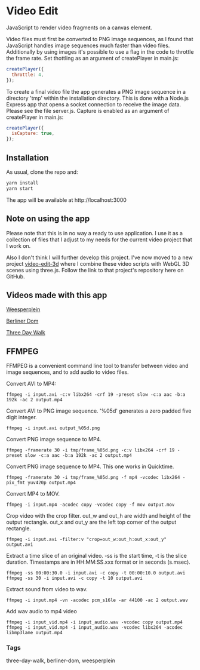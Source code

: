 # Video Edit

JavaScript to render video fragments on a canvas element. 

Video files must first be converted to PNG image sequences, as I found that JavaScript handles image sequences much faster than video files. Additionally by using images it's possible to use a flag in the code to throttle the frame rate. Set thottling as an argument of createPlayer in main.js:

```javascript
createPlayer({
  throttle: 4,
});
```

To create a final video file the app generates a PNG image sequence in a directory 'tmp' within the installation directory. This is done with a Node.js Express app that opens a socket connection to receive the image data. Please see the file server.js. Capture is enabled as an argument of createPlayer in main.js:

```javascript
createPlayer({
  isCapture: true,
});
```

## Installation


As usual, clone the repo and:

```bash
yarn install
yarn start
```

The app will be available at http://localhost:3000

## Note on using the app

Please note that this is in no way a ready to use application. I use it as a collection of files that I adjust to my needs for the current video project that I work on.

Also I don't think I will further develop this project. I've now moved to a new project [video-edit-3d](https://github.com/hisschemoller/video-edit-3d) where I combine these video scripts with WebGL 3D scenes using three.js. Follow the link to that project's repository here on GitHub.

## Videos made with this app

[Weesperplein](https://youtu.be/qBblh8aPP38)

[Berliner Dom](https://youtu.be/E3PbfHYp2gE)

[Three Day Walk](https://youtu.be/cnD8Nd36EC0)

## FFMPEG

FFMPEG is a convenient command line tool to transfer between video and image sequences, and to add audio to video files.

Convert AVI to MP4:

```
ffmpeg -i input.avi -c:v libx264 -crf 19 -preset slow -c:a aac -b:a 192k -ac 2 output.mp4
```

Convert AVI to PNG image sequence.
'%05d' generates a zero padded five digit integer.

```
ffmpeg -i input.avi output_%05d.png
```

Convert PNG image sequence to MP4.

```
ffmpeg -framerate 30 -i tmp/frame_%05d.png -c:v libx264 -crf 19 -preset slow -c:a aac -b:a 192k -ac 2 output.mp4
```
Convert PNG image sequence to MP4. This one works in Quicktime.

```
ffmpeg -framerate 30 -i tmp/frame_%05d.png -f mp4 -vcodec libx264 -pix_fmt yuv420p output.mp4
```

Convert MP4 to MOV.

```
ffmpeg -i input.mp4 -acodec copy -vcodec copy -f mov output.mov
```

Crop video with the crop filter.
out_w and out_h are width and height of the output rectangle.
out_x and out_y are the left top corner of the output rectangle.

```
ffmpeg -i input.avi -filter:v "crop=out_w:out_h:out_x:out_y" output.avi
```

Extract a time slice of an original video.
-ss is the start time,
-t is the slice duration.
Timestamps are in HH:MM:SS.xxx format or in seconds (s.msec).

```
ffmpeg -ss 00:00:30.0 -i input.avi -c copy -t 00:00:10.0 output.avi
ffmpeg -ss 30 -i input.avi -c copy -t 10 output.avi
```

Extract sound from video to wav.

```
ffmpeg -i input.mp4 -vn -acodec pcm_s16le -ar 44100 -ac 2 output.wav
```

Add wav audio to mp4 video

```
ffmpeg -i input_vid.mp4 -i input_audio.wav -vcodec copy output.mp4
ffmpeg -i input_vid.mp4 -i input_audio.wav -vcodec libx264 -acodec libmp3lame output.mp4
```

### Tags
three-day-walk, berliner-dom, weesperplein
